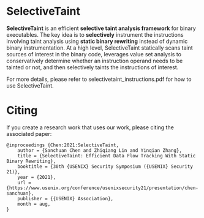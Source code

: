 #  SelectiveTaint
**SelectiveTaint** is an efficient **selective taint analysis framework** for binary executables. The key idea is to **selectively** instrument the instructions involving taint analysis using **static binary rewriting** instead of dynamic binary instrumentation. At a high level, SelectiveTaint statically scans taint sources of interest in the binary code, leverages value set analysis to conservatively determine whether an instruction operand needs to be tainted or not, and then selectively taints the instructions of interest. 

For more details, please refer to selectivetaint_instructions.pdf for how to use SelectiveTaint.

# Citing

If you create a research work that uses our work, please citing the associated paper:
```
@inproceedings {Chen:2021:SelectiveTaint,
	author = {Sanchuan Chen and Zhiqiang Lin and Yinqian Zhang},
	title = {SelectiveTaint: Efficient Data Flow Tracking With Static Binary Rewriting},
	booktitle = {30th {USENIX} Security Symposium ({USENIX} Security 21)},
	year = {2021},
	url = {https://www.usenix.org/conference/usenixsecurity21/presentation/chen-sanchuan},
	publisher = {{USENIX} Association},
	month = aug,
}
```

